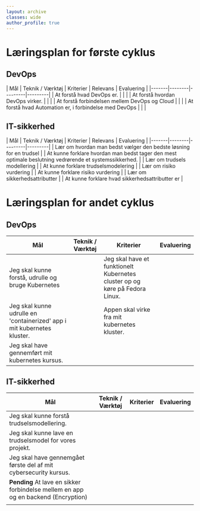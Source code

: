 ```yaml
---
layout: archive
classes: wide
author_profile: true
---
```

<h1>Læringsplan for første cyklus</h1>

<h2>DevOps</h2>

| Mål | Teknik / Værktøj | Kriterier | Relevans | Evaluering |
|-------|--------|---------|---------|
| At forstå hvad DevOps er. |  |  |
| At forstå hvordan DevOps virker. |  |  |
| At forstå forbindelsen mellem DevOps og Cloud |  |  |
| At forstå hvad Automation er, i forbindelse med DevOps |  |  |

<h2>IT-sikkerhed</h2>

| Mål | Teknik / Værktøj | Kriterier | Relevans | Evaluering |
|-------|--------|---------|---------|
| Lær om hvordan man bedst vælger den bedste løsning for en trudsel |  | At kunne forklare hvordan man bedst tager den mest optimale beslutning vedrørende et systemssikkerhed. |
| Lær om trudsels modellering  |  | At kunne forklare trudselsmodelering |
| Lær om risiko vurdering |  | At kunne forklare risiko vurdering |
| Lær om sikkerhedsattributter |  | At kunne forklare hvad sikkerhedsattributter er |



<h1>Læringsplan for andet cyklus</h1>

<h2>DevOps</h2>

| Mål | Teknik / Værktøj | Kriterier | Evaluering |
|-------|--------|---------|---------|
| Jeg skal kunne forstå, udrulle og bruge Kubernetes |  | Jeg skal have et funktionelt Kubernetes cluster op og køre på Fedora Linux. |
| Jeg skal kunne udrulle en 'containerized' app i mit kubernetes kluster.  |  | Appen skal virke fra mit kubernetes kluster. |
| Jeg skal have gennemført mit kubernetes kursus. |  |  |  |


<h2>IT-sikkerhed</h2>

| Mål | Teknik / Værktøj | Kriterier | Evaluering |
|-------|--------|---------|---------|
| Jeg skal kunne forstå trudselsmodellering. |  |  |
| Jeg skal kunne lave en trudselsmodel for vores projekt. |  |  |  |
| Jeg skal have gennemgået første del af mit cybersecurity kursus. |  |  |  |
| **Pending** At lave en sikker forbindelse mellem en app og en backend (Encryption) |  |  |
|  |  |  |  |

